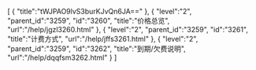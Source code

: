 [
	{
		"title":"tWJPAO9lvS3burKJvQn6JA=="
	},
	{
		"level":"2",
		"parent_id":"3259",
		"id":"3260",
		"title":"价格总览",
		"url":"/help/jgzl3260.html"
	},
	{
		"level":"2",
		"parent_id":"3259",
		"id":"3261",
		"title":"计费方式",
		"url":"/help/jffs3261.html"
	},
	{
		"level":"2",
		"parent_id":"3259",
		"id":"3262",
		"title":"到期/欠费说明",
		"url":"/help/dqqfsm3262.html"
	}
]